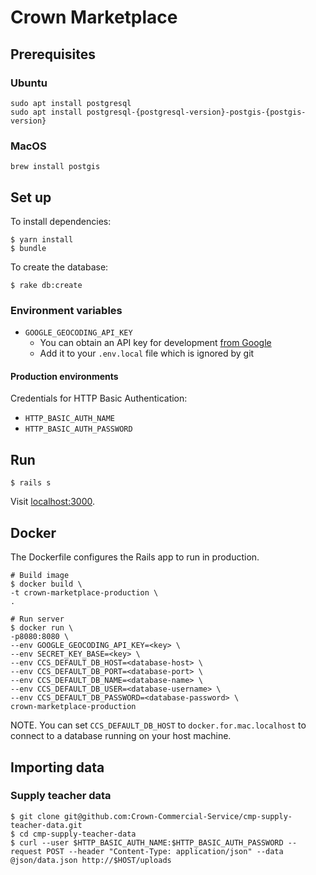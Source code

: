 # Crown Marketplace

## Prerequisites

### Ubuntu

```
sudo apt install postgresql
sudo apt install postgresql-{postgresql-version}-postgis-{postgis-version}
```

### MacOS

```
brew install postgis
```

## Set up

To install dependencies:

    $ yarn install
    $ bundle

To create the database:

    $ rake db:create

### Environment variables

* `GOOGLE_GEOCODING_API_KEY`
  * You can obtain an API key for development [from Google][geocoding-key]
  * Add it to your `.env.local` file which is ignored by git

#### Production environments

Credentials for HTTP Basic Authentication:

* `HTTP_BASIC_AUTH_NAME`
* `HTTP_BASIC_AUTH_PASSWORD`

## Run

    $ rails s

Visit [localhost:3000](http://localhost:3000).

## Docker

The Dockerfile configures the Rails app to run in production.

    # Build image
    $ docker build \
    -t crown-marketplace-production \
    .

    # Run server
    $ docker run \
    -p8080:8080 \
    --env GOOGLE_GEOCODING_API_KEY=<key> \
    --env SECRET_KEY_BASE=<key> \
    --env CCS_DEFAULT_DB_HOST=<database-host> \
    --env CCS_DEFAULT_DB_PORT=<database-port> \
    --env CCS_DEFAULT_DB_NAME=<database-name> \
    --env CCS_DEFAULT_DB_USER=<database-username> \
    --env CCS_DEFAULT_DB_PASSWORD=<database-password> \
    crown-marketplace-production

NOTE. You can set `CCS_DEFAULT_DB_HOST` to `docker.for.mac.localhost` to connect to a database running on your host machine.

## Importing data

### Supply teacher data

```
$ git clone git@github.com:Crown-Commercial-Service/cmp-supply-teacher-data.git
$ cd cmp-supply-teacher-data
$ curl --user $HTTP_BASIC_AUTH_NAME:$HTTP_BASIC_AUTH_PASSWORD --request POST --header "Content-Type: application/json" --data @json/data.json http://$HOST/uploads
```

[geocoding-key]: https://console.developers.google.com/flows/enableapi?apiid=geocoding_backend&keyType=SERVER_SIDE
